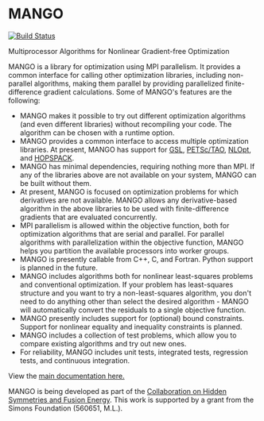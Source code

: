 # MANGO
[![Build Status](https://travis-ci.org/hiddenSymmetries/mango.svg?branch=master)](https://travis-ci.org/hiddenSymmetries/mango)

Multiprocessor Algorithms for Nonlinear Gradient-free Optimization

MANGO is a library for optimization using MPI parallelism. It provides
a common interface for calling other optimization libraries, including non-parallel algorithms,
making them parallel by providing parallelized finite-difference gradient calculations. Some of MANGO's features are the following:

* MANGO makes it possible to try out different optimization algorithms (and even different libraries) without recompiling your code. The algorithm can be chosen with a runtime option.
* MANGO provides a common interface to access multiple optimization libraries. At present, MANGO has support for [GSL](https://www.gnu.org/software/gsl/doc/html/), [PETSc/TAO](https://www.mcs.anl.gov/petsc/), [NLOpt](https://nlopt.readthedocs.io/en/latest/), and [HOPSPACK](https://dakota.sandia.gov/packages/hopspack). 
* MANGO has minimal dependencies, requiring nothing more than MPI. If any of the libraries above are not available on your system, MANGO can be built without them.
* At present, MANGO is focused on optimization problems for which derivatives are not available. MANGO allows any derivative-based algorithm in the above libraries to be used with finite-difference gradients that are evaluated concurrently.
* MPI parallelism is allowed within the objective function, both for optimization algorithms that are serial and parallel. For parallel algorithms with parallelization within the objective function, MANGO helps you partition the available processors into worker groups.
* MANGO is presently callable from C++, C, and Fortran. Python support is planned in the future.
* MANGO includes algorithms both for nonlinear least-squares problems and conventional optimization. If your problem has least-squares structure and you want to try a non-least-squares algorithm, you don't need to do anything other than select the desired algorithm - MANGO will automatically convert the residuals to a single objective function.
* MANGO presently includes support for (optional) bound constraints. Support for nonlinear equality and inequality constraints is planned.
* MANGO includes a collection of test problems, which allow you to compare existing algorithms and try out new ones.
* For reliability, MANGO includes unit tests, integrated tests, regression tests, and continuous integration.

View the [main documentation here.](https://hiddensymmetries.github.io/mango/)

MANGO is being developed as part of the [Collaboration on Hidden Symmetries and Fusion Energy](https://hiddensymmetries.princeton.edu/). This work is supported by a grant from the Simons Foundation (560651, M.L.).